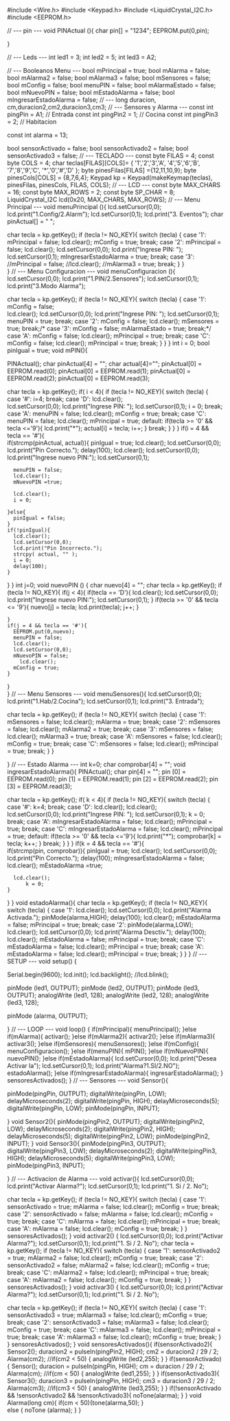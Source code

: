 #include <Wire.h>
#include <Keypad.h>
#include <LiquidCrystal_I2C.h>
#include <EEPROM.h>

// --- pin ---
void PINActual (){
  char pin[] = "1234";
  EEPROM.put(0,pin);

}

//  --- Leds ---
int led1 = 3;
int led2 = 5;
int led3 = A2;

// --- Booleanos Menu ---
bool mPrincipal = true;
bool mAlarma = false;
bool mAlarma2 = false;
bool mAlarma3 = false;
bool mSensores = false;
bool mConfig = false;
bool menuPIN = false;
bool mAlarmaEstado = false;
bool mNuevoPIN = false;
bool mEstadoAlarma = false;
bool mIngresarEstadoAlarma = false;
// ---
long duracion, cm,duracion2,cm2,duracion3,cm3;
// --- Sensores y Alarma ---
const int pingPin = A1; // Entrada 
const int pingPin2 = 1; // Cocina
const int pingPin3 = 2; // Habitacion

const int alarma = 13;

bool sensorActivado = false;
bool sensorActivado2 = false;
bool sensorActivado3 = false;
// --- TECLADO ---
const byte FILAS = 4;
const byte COLS = 4;
char teclas[FILAS][COLS]=
{
	'1','2','3','A',
  	'4','5','6','B',
  	'7','8','9','C',
  	'*','0','#','D'
};
byte pinesFilas[FILAS] ={12,11,10,9};
byte pinesCols[COLS] = {8,7,6,4};
Keypad kp = Keypad(makeKeymap(teclas), pinesFilas, pinesCols, FILAS, COLS);
// --- LCD ---
const byte MAX_CHARS = 16;
const byte MAX_ROWS = 2;
const byte SP_CHAR = 8;
LiquidCrystal_I2C lcd(0x20, MAX_CHARS, MAX_ROWS);
// --- Menu Principal ---
void menuPrincipal (){
  lcd.setCursor(0,0);
  lcd.print("1.Config/2.Alarm");
  lcd.setCursor(0,1);
  lcd.print("3. Eventos");
  char pinActual[] = "    ";
  
  char tecla = kp.getKey();
  if (tecla != NO_KEY){
    switch (tecla) {
      case '1':
      	mPrincipal = false;
        lcd.clear();
      	mConfig = true;
      break;
      case '2':
      	mPrincipal = false;
        lcd.clear();
        lcd.setCursor(0,0);
        lcd.print("Ingrese PIN: ");
        lcd.setCursor(0,1);
      	mIngresarEstadoAlarma = true;
      break;
      case '3':
      	//mPrincipal = false;
        //lcd.clear();
      	//mAlarma3 = true;
      break;
    } 
  }  
}
// --- Menu Configuracion ---
void menuConfiguracion (){
  lcd.setCursor(0,0);
  lcd.print("1.PIN/2.Sensores");
  lcd.setCursor(0,1);
  lcd.print("3.Modo Alarma");
  
  char tecla = kp.getKey();
  if (tecla != NO_KEY){
    switch (tecla) {
      case '1':
      	mConfig = false;  
        lcd.clear();
        lcd.setCursor(0,0);
        lcd.print("Ingrese PIN: ");
        lcd.setCursor(0,1);
      	menuPIN = true;
      break;
      case '2':
      	mConfig = false;
      	lcd.clear();
      	mSensores = true;
      break;/*
      case '3':
      	mConfig = false;
      	mAlarmaEstado = true;
      break;*/
      case 'A':
      	mConfig = false;
        lcd.clear();
      	mPrincipal = true;
      break;
      case 'C':
      	mConfig = false;
        lcd.clear();
      	mPrincipal = true;
      break;
    } 
  }
}
int i = 0;
bool pinIgual = true;
void mPIN(){
  
  PINActual();
  char pinActual[4] = "";
  char actual[4]="";
  pinActual[0] = EEPROM.read(0);
  pinActual[0] = EEPROM.read(1);
  pinActual[0] = EEPROM.read(2);
  pinActual[0] = EEPROM.read(3);

  char tecla = kp.getKey();
  if( i < 4){
    if (tecla != NO_KEY){
      switch (tecla) {
        case '#': 
        	i=4;
        break;
        case 'D':
          lcd.clear();  
          lcd.setCursor(0,0);
          lcd.print("Ingrese PIN: ");
          lcd.setCursor(0,1);
          i = 0;
        break;
        case 'A':
        	menuPIN = false;
        	lcd.clear();
        	mConfig = true;
        break;
        case 'C':
        	menuPIN = false;
        	lcd.clear();
        	mPrincipal = true;
        default:
        if(tecla >= '0' && tecla <='9'){
          lcd.print("*");
          actual[i] = tecla;
          i++;
        }
        break;
      }
    }
  }
  if(i = 4 && tecla == '#'){    
    if(strcmp(pinActual, actual)){
      pinIgual = true;
      lcd.clear();
      lcd.setCursor(0,0);
      lcd.print("Pin Correcto.");
      delay(100);
      lcd.clear();
      lcd.setCursor(0,0);
      lcd.print("Ingrese nuevo PIN:");
      lcd.setCursor(0,1);

      menuPIN = false;
      lcd.clear();
      mNuevoPIN =true;

      lcd.clear();
      i = 0;

    }else{
      pinIgual = false;
    }
    if(!pinIgual){
      lcd.clear();
      lcd.setCursor(0,0);
      lcd.print("Pin Incorrecto.");
      strcpy( actual, "" );
      i = 0;
      delay(100);
    }
  }
}
int j=0;
void nuevoPIN () {
  char nuevo[4] = "";
  char tecla = kp.getKey();
  if (tecla != NO_KEY){
    if(j < 4){
      if(tecla == 'D'){
        lcd.clear();
        lcd.setCursor(0,0);
        lcd.print("Ingrese nuevo PIN:");
        lcd.setCursor(0,1);
      }
      if(tecla >= '0' && tecla <= '9'){
        nuevo[j] = tecla;
        lcd.print(tecla);
        j++;
      }

    }
    if(j = 4 && tecla == '#'){
      EEPROM.put(0,nuevo);
      menuPIN = false;
      lcd.clear();
      lcd.setCursor(0,0);
      mNuevoPIN = false;
        lcd.clear();
      mConfig = true;
    }
  }  
}
// --- Menu Sensores ---
void menuSensores(){
  lcd.setCursor(0,0);
  lcd.print("1.Hab/2.Cocina");
  lcd.setCursor(0,1);
  lcd.print("3. Entrada");
  
  char tecla = kp.getKey();
  if (tecla != NO_KEY){
    switch (tecla) {
      case '1':
      	mSensores = false;
      	lcd.clear();
      	mAlarma = true;
      break;
      case '2':
      	mSensores = false;
      	lcd.clear();
      	mAlarma2 = true;
      break;
      case '3':
      	mSensores = false;
      	lcd.clear();
      	mAlarma3 = true;
      break;
        case 'A':
        	mSensores = false;
        	lcd.clear();
        	mConfig = true;
        break;
        case 'C':
        	mSensores = false;
        	lcd.clear();
        	mPrincipal = true;
        break;
    } 
  }
  
}
// --- Estado Alarma ---
int k=0;
char comprobar[4] = "";
void ingresarEstadoAlarma(){
  PINActual();
  char pin[4] = "";
  pin [0] = EEPROM.read(0);
  pin [1] = EEPROM.read(1);
  pin [2] = EEPROM.read(2);
  pin [3] = EEPROM.read(3);

  char tecla = kp.getKey();
  if( k < 4){
    if (tecla != NO_KEY){
      switch (tecla) {
        case '#': 
        	k=4;
        break;
        case 'D':
        	lcd.clear();
          lcd.clear();  
          lcd.setCursor(0,0);
          lcd.print("Ingrese PIN: ");
          lcd.setCursor(0,1);
          k = 0;
        break;
        case 'A':
        	mIngresarEstadoAlarma = false;
        	lcd.clear();
        	mPrincipal = true;
        break;
        case 'C':
        	mIngresarEstadoAlarma = false;
        	lcd.clear();
        	mPrincipal = true;
        default:
        if(tecla >= '0' && tecla <='9'){
          lcd.print("*");
          comprobar[k] = tecla;
          k++;
        }
        break;
      }
    }
  }
  if(k = 4 && tecla == '#'){    
    if(strcmp(pin, comprobar)){
      pinIgual = true;
      lcd.clear();
      lcd.setCursor(0,0);
      lcd.print("Pin Correcto.");
      delay(100);
      mIngresarEstadoAlarma = false;
      lcd.clear();
      mEstadoAlarma =true;

      lcd.clear();
          k = 0;
    }
  }
}
void estadoAlarma(){
  char tecla = kp.getKey();
  if (tecla != NO_KEY){
    switch (tecla) {
      case '1':
        lcd.clear();
        lcd.setCursor(0,0);
        lcd.print("Alarma Activada.");
        pinMode(alarma,HIGH);
        delay(100);
        lcd.clear();
        mEstadoAlarma = false;
      	mPrincipal = true;
      break;
      case '2':
        pinMode(alarma,LOW);
        lcd.clear();
        lcd.setCursor(0,0);
        lcd.print("Alarma Desctiv.");
        delay(100);
        lcd.clear();
        mEstadoAlarma = false;
      	mPrincipal = true;
      break;
      case 'C':
        mEstadoAlarma = false;
        lcd.clear();
      	mPrincipal = true;
      break;
      case 'A':
        mEstadoAlarma = false;
        lcd.clear();
      	mPrincipal = true;
      break;
    } 
  }
}
// --- SETUP ---
void setup() {
  
  Serial.begin(9600);
  lcd.init();
  lcd.backlight();
  //lcd.blink();
  
  pinMode (led1, OUTPUT);
  pinMode (led2, OUTPUT);
  pinMode (led3, OUTPUT);
  analogWrite (led1, 128);
  analogWrite (led2, 128);
  analogWrite (led3, 128);
  
  pinMode (alarma, OUTPUT);

}
// --- LOOP ---
void loop() {
  if(mPrincipal){
    menuPrincipal();
  }else if(mAlarma){
    activar();
  }else if(mAlarma2){
    activar2();
  }else if(mAlarma3){
    activar3();
  }else if(mSensores){
    menuSensores();
  }else if(mConfig){
    menuConfiguracion();
  }else if(menuPIN){
    mPIN();
  }else if(mNuevoPIN){
    nuevoPIN();
  }else if(mEstadoAlarma){
    lcd.setCursor(0,0);
    lcd.print("Desea Activar la");
    lcd.setCursor(0,1);
    lcd.print("Alarma?1.SI/2.NO");
    estadoAlarma();
  }else if(mIngresarEstadoAlarma){
    ingresarEstadoAlarma();
  }
  sensoresActivados();
}
// --- Sensores ---
void Sensor(){
  
  pinMode(pingPin, OUTPUT);
  digitalWrite(pingPin, LOW);
  delayMicroseconds(2);
  digitalWrite(pingPin, HIGH);
  delayMicroseconds(5);
  digitalWrite(pingPin, LOW);
  pinMode(pingPin, INPUT);
  
}
void Sensor2(){
  pinMode(pingPin2, OUTPUT);
  digitalWrite(pingPin2, LOW);
  delayMicroseconds(2);
  digitalWrite(pingPin2, HIGH);
  delayMicroseconds(5);
  digitalWrite(pingPin2, LOW);
  pinMode(pingPin2, INPUT);
}
void Sensor3(){
  pinMode(pingPin3, OUTPUT);
  digitalWrite(pingPin3, LOW);
  delayMicroseconds(2);
  digitalWrite(pingPin3, HIGH);
  delayMicroseconds(5);
  digitalWrite(pingPin3, LOW);
  pinMode(pingPin3, INPUT);
  
}
// --- Activacion de Alarma ---
void activar(){
  lcd.setCursor(0,0);
  lcd.print("Activar Alarma?");
  lcd.setCursor(0,1);
  lcd.print("1. Si / 2. No");
   
  char tecla = kp.getKey();
  if (tecla != NO_KEY){
    switch (tecla) {
      case '1':
      	sensorActivado = true;
        mAlarma = false;
        lcd.clear();
      	mConfig = true;
      break;
      case '2':
      	sensorActivado = false;
        mAlarma = false;
        lcd.clear();
      	mConfig = true;
      break;
      case 'C':
        mAlarma = false;
        lcd.clear();
      	mPrincipal = true;
      break;
      case 'A':
        mAlarma = false;
        lcd.clear();
      	mConfig = true;
      break;
    }
  }
  sensoresActivados();
}
void activar2() {
  lcd.setCursor(0,0);
  lcd.print("Activar Alarma?");
  lcd.setCursor(0,1);
  lcd.print("1. Si / 2. No");
  char tecla = kp.getKey();
  if (tecla != NO_KEY){
    switch (tecla) {
      case '1':
      	sensorActivado2 = true;
        mAlarma2 = false;
        lcd.clear();
      	mConfig = true;
      break;
      case '2':
      	sensorActivado2 = false;
        mAlarma2 = false;
        lcd.clear();
      	mConfig = true;
      break;
      case 'C':
        mAlarma2 = false;
        lcd.clear();
      	mPrincipal = true;
      break;
      case 'A':
        mAlarma2 = false;
        lcd.clear();
      	mConfig = true;
      break;
    }
  }
  sensoresActivados();
}
void activar3() {
  lcd.setCursor(0,0);
  lcd.print("Activar Alarma?");
  lcd.setCursor(0,1);
  lcd.print("1. Si / 2. No");
   
  char tecla = kp.getKey();
  if (tecla != NO_KEY){
    switch (tecla) {
      case '1':
      	sensorActivado3 = true;
        mAlarma3 = false;
        lcd.clear();
      	mConfig = true;
      break;
      case '2':
      	sensorActivado3 = false;
        mAlarma3 = false;
        lcd.clear();
      	mConfig = true;
      break;
      case 'C':
        mAlarma3 = false;
        lcd.clear();
      	mPrincipal = true;
      break;
      case 'A':
        mAlarma3 = false;
        lcd.clear();
      	mConfig = true;
      break;
    }
  }
  sensoresActivados();
}
void sensoresActivados(){
  if(sensorActivado2){
    Sensor2();
    duracion2 = pulseIn(pingPin2, HIGH);
    cm2 = duracion2 / 29 / 2;
    Alarma(cm2);
    //if(cm2 < 50) { analogWrite (led2,255); }
  }
  if(sensorActivado){
    Sensor();
    duracion = pulseIn(pingPin, HIGH);
    cm = duracion / 29 / 2;
    Alarma(cm);
    //if(cm < 50) { analogWrite (led1,255); }
  }
  if(sensorActivado3){
    Sensor3();
    duracion3 = pulseIn(pingPin, HIGH);
    cm3 = duracion3 / 29 / 2;
    Alarma(cm3);
    //if(cm3 < 50) { analogWrite (led3,255); }
  }
  if(!sensorActivado && !sensorActivado2 && !sensorActivado3){ noTone(alarma);  }
}
void Alarma(long cm){
    if(cm < 50){tone(alarma,50); }	 
    else { noTone (alarma);  }
}

